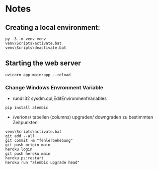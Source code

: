 
# Notes


## Creating a local environment:

````
py -3 -m venv venv
venv\Scripts\activate.bat 
venv\Scripts\deactivate.bat 
````

## Starting the web server

````
uvicorn app.main:app --reload
````


### Change Windows Envronment Variable

* rundll32 sysdm.cpl,EditEnvironmentVariables


````
pip install alembic

````



* /verions/ tabellen (columns) upgraden/ downgraden zu bestimmten Zeitpunkten



````
venv\Scripts\activate.bat
git add --all
git commit -m "fehlerbehebung"
git push origin main
heroku login
git push heroku main 
heroku ps:restart 
heroku run "alembic upgrade head"
````
